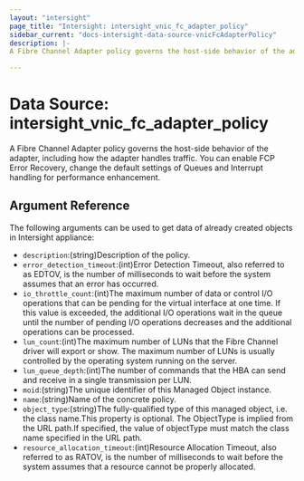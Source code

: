 ```yaml
---
layout: "intersight"
page_title: "Intersight: intersight_vnic_fc_adapter_policy"
sidebar_current: "docs-intersight-data-source-vnicFcAdapterPolicy"
description: |-
A Fibre Channel Adapter policy governs the host-side behavior of the adapter, including how the adapter handles traffic. You can enable FCP Error Recovery, change the default settings of Queues and Interrupt handling for performance enhancement.

---
```


# Data Source: intersight_vnic_fc_adapter_policy
A Fibre Channel Adapter policy governs the host-side behavior of the adapter, including how the adapter handles traffic. You can enable FCP Error Recovery, change the default settings of Queues and Interrupt handling for performance enhancement.

## Argument Reference
The following arguments can be used to get data of already created objects in Intersight appliance:
* `description`:(string)Description of the policy.
* `error_detection_timeout`:(int)Error Detection Timeout, also referred to as EDTOV, is the number of milliseconds to wait before the system assumes that an error has occurred.
* `io_throttle_count`:(int)The maximum number of data or control I/O operations that can be pending for the virtual interface at one time. If this value is exceeded, the additional I/O operations wait in the queue until the number of pending I/O operations decreases and the additional operations can be processed.
* `lun_count`:(int)The maximum number of LUNs that the Fibre Channel driver will export or show. The maximum number of LUNs is usually controlled by the operating system running on the server.
* `lun_queue_depth`:(int)The number of commands that the HBA can send and receive in a single transmission per LUN.
* `moid`:(string)The unique identifier of this Managed Object instance.
* `name`:(string)Name of the concrete policy.
* `object_type`:(string)The fully-qualified type of this managed object, i.e. the class name.This property is optional. The ObjectType is implied from the URL path.If specified, the value of objectType must match the class name specified in the URL path.
* `resource_allocation_timeout`:(int)Resource Allocation Timeout, also referred to as RATOV, is the number of milliseconds to wait before the system assumes that a resource cannot be properly allocated.
